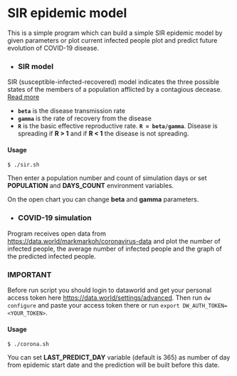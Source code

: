 # SIR epidemic model
This is a simple program which can build a simple SIR epidemic model by given parameters
or plot current infected people plot and predict future evolution of COVID-19 disease.
* ### SIR model
SIR (susceptible-infected-recovered) model indicates the three possible states of the members of a population
afflicted by a contagious decease. [Read more](https://en.wikipedia.org/wiki/Compartmental_models_in_epidemiology#The_SIR_model)
* **`beta`** is the disease transmission rate
* **`gamma`** is the rate of recovery from the disease
* **`R`** is the basic effective reproductive rate. **`R = beta/gamma`**. 
Disease is spreading if **R > 1** and if **R < 1** the disease is not spreading.

#### Usage
```
$ ./sir.sh
```
Then enter a population number and count of simulation days or set 
**POPULATION** and **DAYS_COUNT** environment variables.

On the open chart you can change **beta** and **gamma** parameters.

* ### COVID-19 simulation
Program receives open data from https://data.world/markmarkoh/coronavirus-data 
and plot the number of infected people, the average number of infected people 
and the graph of the predicted infected people.

### IMPORTANT
Before run script you should login to dataworld and get your personal access token here https://data.world/settings/advanced.
Then run `dw configure` and paste your access token there or run `export DW_AUTH_TOKEN=<YOUR_TOKEN>`.

#### Usage
```
$ ./corona.sh
```
You can set **LAST_PREDICT_DAY** variable (default is 365) as number of day from epidemic start date 
and the prediction will be built before this date.
